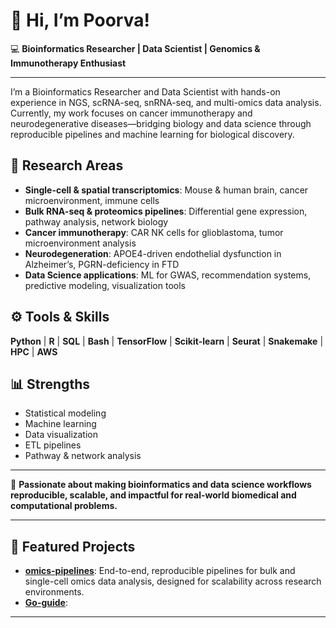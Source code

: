 # 👋 Hi, I’m Poorva!

💻 **Bioinformatics Researcher | Data Scientist | Genomics & Immunotherapy Enthusiast**

---

I’m a Bioinformatics Researcher and Data Scientist with hands-on experience in NGS, scRNA-seq, snRNA-seq, and multi-omics data analysis. Currently, my work focuses on cancer immunotherapy and neurodegenerative diseases—bridging biology and data science through reproducible pipelines and machine learning for biological discovery.

## 🔬 Research Areas
- **Single-cell & spatial transcriptomics**: Mouse & human brain, cancer microenvironment, immune cells
- **Bulk RNA-seq & proteomics pipelines**: Differential gene expression, pathway analysis, network biology
- **Cancer immunotherapy**: CAR NK cells for glioblastoma, tumor microenvironment analysis
- **Neurodegeneration**: APOE4-driven endothelial dysfunction in Alzheimer’s, PGRN-deficiency in FTD
- **Data Science applications**: ML for GWAS, recommendation systems, predictive modeling, visualization tools

## ⚙️ Tools & Skills
**Python** | **R** | **SQL** | **Bash** | **TensorFlow** | **Scikit-learn** | **Seurat** | **Snakemake** | **HPC** | **AWS**

## 📊 Strengths
- Statistical modeling
- Machine learning
- Data visualization
- ETL pipelines
- Pathway & network analysis

---

🌱 **Passionate about making bioinformatics and data science workflows reproducible, scalable, and impactful for real-world biomedical and computational problems.**

---

## 🚀 Featured Projects

- [**omics-pipelines**](https://github.com/ppoorva09/omics-pipelines): End-to-end, reproducible pipelines for bulk and single-cell omics data analysis, designed for scalability across research environments.
- [**Go-guide**](https://github.com/ppoorva09/Go-guide):
---

<!--
Feel free to connect, collaborate, or check out my other projects!
-->
